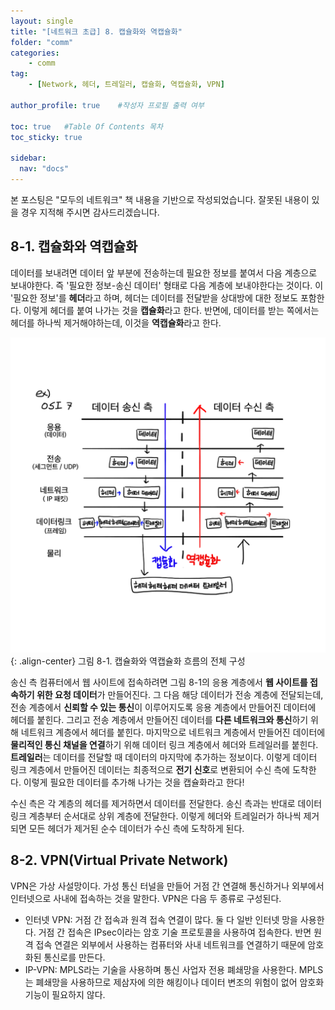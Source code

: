 ```yaml
---
layout: single
title: "[네트워크 초급] 8. 캡슐화와 역캡슐화"
folder: "comm"
categories:
    - comm
tag:
    - [Network, 헤더, 트레일러, 캡슐화, 역캡슐화, VPN]

author_profile: true    #작성자 프로필 출력 여부

toc: true   #Table Of Contents 목차 
toc_sticky: true

sidebar:
  nav: "docs"
---
```


본 포스팅은 "모두의 네트워크" 책 내용을 기반으로 작성되었습니다.
잘못된 내용이 있을 경우 지적해 주시면 감사드리겠습니다.

## 8-1. 캡슐화와 역캡슐화
데이터를 보내려면 데이터 앞 부분에 전송하는데 필요한 정보를 붙여서 다음 계층으로 보내야한다. 즉 '필요한 정보-송신 데이터' 형태로 다음 계층에 보내야한다는 것이다. 이 '필요한 정보'를 **헤더**라고 하며, 헤더는 데이터를 전달받을 상대방에 대한 정보도 포함한다. 이렇게 헤더를 붙여 나가는 것을 **캡슐화**라고 한다. 반면에, 데이터를 받는 쪽에서는 헤더를 하나씩 제거해야하는데, 이것을 **역캡슐화**라고 한다. 

![그림 8-1. 캡슐화와 역캡슐화 흐름의 전체 구성](/assets/images/comm/8-1.png)
{: .align-center}
그림 8-1. 캡슐화와 역캡슐화 흐름의 전체 구성

송신 측 컴퓨터에서 웹 사이트에 접속하려면 그림 8-1의 응용 계층에서 **웹 사이트를 접속하기 위한 요청 데이터**가 만들어진다. 그 다음 해당 데이터가 전송 계층에 전달되는데, 전송 계층에서 **신뢰할 수 있는 통신**이 이루어지도록 응용 계층에서 만들어진 데이터에 헤더를 붙힌다. 그리고 전송 계층에서 만들어진 데이터를 **다른 네트워크와 통신**하기 위해 네트워크 계층에서 헤더를 붙힌다. 마지막으로 네트워크 계층에서 만들어진 데이터에 **물리적인 통신 채널을 연결**하기 위해 데이터 링크 계층에서 헤더와 트레일러를 붙힌다. **트레일러**는 데이터를 전달할 때 데이터의 마지막에 추가하는 정보이다. 이렇게 데이터 링크 계층에서 만들어진 데이터는 최종적으로 **전기 신호**로 변환되어 수신 측에 도착한다. 이렇게 필요한 데이터를 추가해 나가는 것을 캡슐화라고 한다!

수신 측은 각 계층의 헤더를 제거하면서 데이터를 전달한다. 송신 측과는 반대로 데이터 링크 계층부터 순서대로 상위 계층에 전달한다. 이렇게 헤더와 트레일러가 하나씩 제거되면 모든 헤더가 제거된 순수 데이터가 수신 측에 도착하게 된다.

## 8-2. VPN(Virtual Private Network)
VPN은 가상 사설망이다. 가성 통신 터널을 만들어 거점 간 연결해 통신하거나 외부에서 인터넷으로 사내에 접속하는 것을 말한다. VPN은 다음 두 종류로 구성된다.

- 인터넷 VPN: 거점 간 접속과 원격 접속 연결이 많다. 둘 다 일반 인터넷 망을 사용한다. 거점 간 접속은 IPsec이라는 암호 기술 프로토콜을 사용하여 접속한다. 반면 원격 접속 연결은 외부에서 사용하는 컴퓨터와 사내 네트워크를 연결하기 때문에 암호화된 통신로를 만든다.<br/>
- IP-VPN: MPLS라는 기술을 사용하며 통신 사업자 전용 폐쇄망을 사용한다. MPLS는 폐쇄망을 사용하므로 제삼자에 의한 해킹이나 데이터 변조의 위험이 없어 암호화 기능이 필요하지 않다.